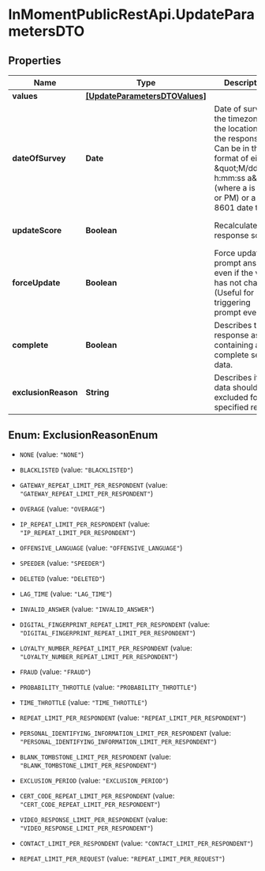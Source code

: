 # InMomentPublicRestApi.UpdateParametersDTO

## Properties

Name | Type | Description | Notes
------------ | ------------- | ------------- | -------------
**values** | [**[UpdateParametersDTOValues]**](UpdateParametersDTOValues.md) |  | [optional] 
**dateOfSurvey** | **Date** | Date of survey in the timezone of the location of the response. Can be in the format of either \&quot;M/dd/yyyy h:mm:ss a\&quot; (where a is AM or PM) or a ISO 8601 date time. | [optional] 
**updateScore** | **Boolean** | Recalculate response scores. | [optional] [default to false]
**forceUpdate** | **Boolean** | Force update of prompt answer even if the value has not changed. (Useful for triggering prompt events) | [optional] [default to false]
**complete** | **Boolean** | Describes this response as containing a complete set of data. | [optional] [default to true]
**exclusionReason** | **String** | Describes if the data should be excluded for the specified reason. | [optional] [default to &#39;NONE&#39;]



## Enum: ExclusionReasonEnum


* `NONE` (value: `"NONE"`)

* `BLACKLISTED` (value: `"BLACKLISTED"`)

* `GATEWAY_REPEAT_LIMIT_PER_RESPONDENT` (value: `"GATEWAY_REPEAT_LIMIT_PER_RESPONDENT"`)

* `OVERAGE` (value: `"OVERAGE"`)

* `IP_REPEAT_LIMIT_PER_RESPONDENT` (value: `"IP_REPEAT_LIMIT_PER_RESPONDENT"`)

* `OFFENSIVE_LANGUAGE` (value: `"OFFENSIVE_LANGUAGE"`)

* `SPEEDER` (value: `"SPEEDER"`)

* `DELETED` (value: `"DELETED"`)

* `LAG_TIME` (value: `"LAG_TIME"`)

* `INVALID_ANSWER` (value: `"INVALID_ANSWER"`)

* `DIGITAL_FINGERPRINT_REPEAT_LIMIT_PER_RESPONDENT` (value: `"DIGITAL_FINGERPRINT_REPEAT_LIMIT_PER_RESPONDENT"`)

* `LOYALTY_NUMBER_REPEAT_LIMIT_PER_RESPONDENT` (value: `"LOYALTY_NUMBER_REPEAT_LIMIT_PER_RESPONDENT"`)

* `FRAUD` (value: `"FRAUD"`)

* `PROBABILITY_THROTTLE` (value: `"PROBABILITY_THROTTLE"`)

* `TIME_THROTTLE` (value: `"TIME_THROTTLE"`)

* `REPEAT_LIMIT_PER_RESPONDENT` (value: `"REPEAT_LIMIT_PER_RESPONDENT"`)

* `PERSONAL_IDENTIFYING_INFORMATION_LIMIT_PER_RESPONDENT` (value: `"PERSONAL_IDENTIFYING_INFORMATION_LIMIT_PER_RESPONDENT"`)

* `BLANK_TOMBSTONE_LIMIT_PER_RESPONDENT` (value: `"BLANK_TOMBSTONE_LIMIT_PER_RESPONDENT"`)

* `EXCLUSION_PERIOD` (value: `"EXCLUSION_PERIOD"`)

* `CERT_CODE_REPEAT_LIMIT_PER_RESPONDENT` (value: `"CERT_CODE_REPEAT_LIMIT_PER_RESPONDENT"`)

* `VIDEO_RESPONSE_LIMIT_PER_RESPONDENT` (value: `"VIDEO_RESPONSE_LIMIT_PER_RESPONDENT"`)

* `CONTACT_LIMIT_PER_RESPONDENT` (value: `"CONTACT_LIMIT_PER_RESPONDENT"`)

* `REPEAT_LIMIT_PER_REQUEST` (value: `"REPEAT_LIMIT_PER_REQUEST"`)




